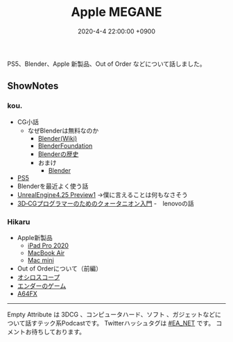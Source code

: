 ﻿---
actor_ids:
  - kou
  - hikaru
audio_file_path: /audio/24.mp3
audio_file_size: 41.5MB
date: 2020-4-4 22:00:00 +0900
description: PS5、Blender、Apple 新製品、Out of Order などについて話しました。
duration: "90:57"
layout: article
title: 24. Apple MEGANE
---

PS5、Blender、Apple 新製品、Out of Order などについて話しました。

## ShowNotes
### kou.
- CG小話
    - なぜBlenderは無料なのか 
        - [Blender(Wiki)](https://ja.wikipedia.org/wiki/Blender)
        - [BlenderFoundation](https://ja.wikipedia.org/wiki/Blender_Foundation)
        - [Blenderの歴史](https://docs.blender.org/manual/ja/dev/getting_started/about/history.html) 
        - おまけ
            - [Blender](https://togetter.com/li/1380261)
- [PS5](https://gigazine.net/news/20200319-playstation-5-xbox-series-x-nintendo-switch/)
- Blenderを最近よく使う話
- [UnrealEngine4.25 Preview1](https://forums.unrealengine.com/unreal-engine/announcements-and-releases/1728453-unreal-engine-4-25-preview)
    →僕に言えることは何もなさそう
- [3D‐CGプログラマーのためのクォータニオン入門](https://www.amazon.co.jp/3D%E2%80%90CG%E3%83%97%E3%83%AD%E3%82%B0%E3%83%A9%E3%83%9E%E3%83%BC%E3%81%AE%E3%81%9F%E3%82%81%E3%81%AE%E3%82%AF%E3%82%A9%E3%83%BC%E3%82%BF%E3%83%8B%E3%82%AA%E3%83%B3%E5%85%A5%E9%96%80%E2%80%95%E3%80%8C%E3%83%99%E3%82%AF%E3%83%88%E3%83%AB%E3%80%8D%E3%80%8C%E8%A1%8C%E5%88%97%E3%80%8D%E3%80%8C%E3%83%86%E3%83%B3%E3%82%BD%E3%83%AB%E3%80%8D%E3%80%8C%E3%82%B9%E3%83%94%E3%83%8E%E3%83%BC%E3%83%AB%E3%80%8D%E3%81%A8%E3%81%AE%E9%96%A2%E4%BF%82%E3%81%8C%E5%88%86%E3%81%8B%E3%82%8B-I%E3%83%BB-BOOKS-%E9%87%91%E8%B0%B7-%E4%B8%80%E6%9C%97/dp/4777510166)
-　lenovoの話

### Hikaru

- Apple新製品
    - [iPad Pro 2020](https://www.apple.com/jp/ipad-pro/)
    - [MacBook Air](https://www.apple.com/jp/macbook-air/)
    - [Mac mini](https://www.apple.com/jp/mac-mini/)
- Out of Orderについて（前編）
- [オシロスコープ](https://siglent.jp/sl/sds1000x-e-series/)
- [エンダーのゲーム](https://www.amazon.co.jp/%E3%82%A8%E3%83%B3%E3%83%80%E3%83%BC%E3%81%AE%E3%82%B2%E3%83%BC%E3%83%A0%E3%80%94%E6%96%B0%E8%A8%B3%E7%89%88%E3%80%95%EF%BC%88%E4%B8%8A%EF%BC%89-%E3%82%AA%E3%83%BC%E3%82%B9%E3%83%B3%E3%83%BB%E3%82%B9%E3%82%B3%E3%83%83%E3%83%88%E3%83%BB%E3%82%AB%E3%83%BC%E3%83%89-ebook/dp/B00H38N9XW)
- [A64FX](https://github.com/fujitsu/A64FX)

---

Empty Attribute は 3DCG 、コンピュータハード、ソフト 、ガジェットなどについて話すテック系Podcastです。
Twitterハッシュタグは [#EA_NET](https://twitter.com/intent/tweet?hashtags=EA_Net) です。
コメントお待ちしております。